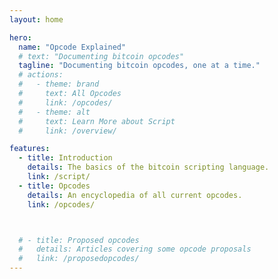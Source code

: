 ```yaml
---
layout: home

hero:
  name: "Opcode Explained"
  # text: "Documenting bitcoin opcodes"
  tagline: "Documenting bitcoin opcodes, one at a time."
  # actions:
  #   - theme: brand
  #     text: All Opcodes
  #     link: /opcodes/
  #   - theme: alt
  #     text: Learn More about Script
  #     link: /overview/

features:
  - title: Introduction
    details: The basics of the bitcoin scripting language.
    link: /script/
  - title: Opcodes
    details: An encyclopedia of all current opcodes.
    link: /opcodes/



  # - title: Proposed opcodes
  #   details: Articles covering some opcode proposals
  #   link: /proposedopcodes/ 
---
```

